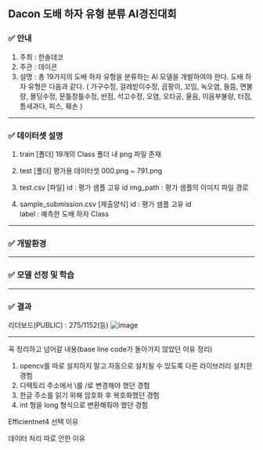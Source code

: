 ## Dacon 도배 하자 유형 분류 AI경진대회

### ✅ 안내
1. 주최 : 한솔데코
2. 주관 : 데이콘
3. 설명 : 총 19가지의 도배 하자 유형을 분류하는 AI 모델을 개발하여야 한다. 도배 하자 유형은 다음과 같다.
   ( 가구수정, 걸레받이수정, 곰팡이, 꼬임, 녹오염, 들뜸, 면불량, 몰딩수정, 문틀창틀수정, 반점, 석고수정, 오염, 오타공, 울음, 이음부불량, 터짐, 틈새과다, 피스, 훼손 )

---

### ✅ 데이터셋 설명
1. train [폴더]
   19개의 Class 폴더 내 png 파일 존재

2. test [폴더]
   평가용 데이터셋
   000.png ~ 791.png

3. test.csv [파일]
   id : 평가 샘플 고유 id
   img_path : 평가 샘플의 이미지 파일 경로

4. sample_submission.csv [제출양식]
  id : 평가 샘플 고유 id  
  label : 예측한 도배 하자 Class
---
### ✅ 개발환경

---
### ✅ 모델 선정 및 학습

---
### ✅ 결과
리더보드(PUBLIC) : 275/1152(등)
![image](https://github.com/2shin0/Papering-Flaw/assets/150658909/2f9504f0-a843-4bbf-a93a-31eae3dcc79c)

---


꼭 정리하고 넘어갈 내용(base line code가 돌아가지 않았던 이유 정리)

1. opencv를 따로 설치하지 말고 자동으로 설치될 수 있도록 다른 라이브러리 설치한 경험
2. 디렉토리 주소에서 \\를 /로 변경해야 했던 경험
3. 한글 주소를 읽기 위해 암호화 후 복호화했던 경험
4. int 형을 long 형식으로 변환해줘야 했던 경험

Efficientnet4 선택 이유

데이터 처리 따로 안한 이유
